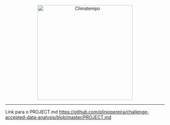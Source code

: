 <p align="center">
  <a href="http://www.climatempo.com.br">
      <img src="http://i.imgur.com/Q9lCAMF.png" alt="Climatempo" width="300px"/>
  </a>
</p>

___
Link para o PROJECT.md
https://github.com/pliniopereira/challenge-accepted-data-analysis/blob/master/PROJECT.md
